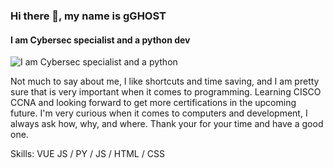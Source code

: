 ### Hi there 👋, my name is gGHOST
#### I am Cybersec specialist and a python dev
![I am Cybersec specialist and a python ](https://cdn.discordapp.com/attachments/925775839470190613/925775925256290404/68747470733a2f2f6d656469612e646973636f72646170702e6e65742f6174746163686d656e74732f3831333334313636323534353331333833322f3831333334333430343530373236373039322f706f6b656d6f6e5f706978656c2e676966_1.gif)

Not much to say about me, I like shortcuts and time saving, and I am pretty sure that is very important when it comes to programming. Learning CISCO CCNA and looking forward to get more certifications in the upcoming future. I'm very curious when it comes to computers and development, I always ask how, why, and where. Thank your for your time and have a good one.

Skills: VUE JS / PY / JS / HTML / CSS




